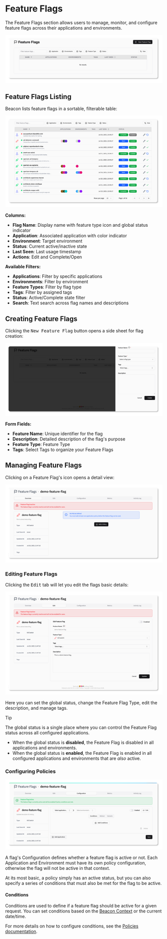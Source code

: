 <script setup>
// @ts-ignore
import { CirclePlus, Pencil } from 'lucide-vue-next';
</script>

# Feature Flags

The Feature Flags section allows users to manage, monitor, and configure feature flags across their applications and
environments.

![Feature Flags Overview](../../screenshots/feature-flags-initial.png)

## Feature Flags Listing

Beacon lists feature flags in a sortable, filterable table:

![Feature Flags Table](../../screenshots/feature-flags-list.png)

**Columns:**

- **Flag Name**: Display name with feature type icon and global status indicator
- **Application**: Associated application with color indicator
- **Environment**: Target environment
- **Status**: Current active/inactive state
- **Last Seen**: Last usage timestamp
- **Actions**: Edit and Complete/Open

**Available Filters:**

- **Applications**: Filter by specific applications
- **Environments**: Filter by environment
- **Feature Types**: Filter by flag type
- **Tags**: Filter by assigned tags
- **Status**: Active/Complete state filter
- **Search**: Text search across flag names and descriptions

## Creating Feature Flags

Clicking the <kbd><CirclePlus /> New Feature Flag</kbd> button opens a side sheet for flag creation:

![New Feature Flag Sheet](../../screenshots/feature-flags-form-create.png)

**Form Fields:**

- **Feature Name**: Unique identifier for the flag
- **Description**: Detailed description of the flag's purpose
- **Feature Type**: Feature Type
- **Tags**: Select Tags to organize your Feature Flags

## Managing Feature Flags

Clicking on a Feature Flag's <Pencil /> icon opens a detail view:

![Edit Feature Flag](../../screenshots/feature-flags-edit-overview.png)

### Editing Feature Flags

Clicking the <kbd>Edit</kbd> tab will let you edit the flags basic details:

![Feature Flag Editing](../../screenshots/feature-flags-edit-tab.png)

Here you can set the global status, change the Feature Flag Type, edit the description,
and manage tags.

> [!TIP]
> The global status is a single place where you can control the Feature Flag status across all configured applications.
>
> - When the global status is **disabled**, the Feature Flag is disabled in all applications and environments.
> - When the global status is **enabled**, the Feature Flag is enabled in all configured applications and environments
    that are _also_ active.

### Configuring Policies

![Feature Flag Configuration](../../screenshots/feature-flags-configuration-tab.png)

A flag's Configuration defines whether a feature flag is active or not. Each Application and Environment must have
its own policy configuration, otherwise the flag will not be active in that context.

At its most basic, a policy simply has an active status, but you can also specify a
series of conditions that must also be met for the flag to be active.



#### Conditions

Conditions are used to define if a feature flag should be active for a given request. You can set conditions based on
the [Beacon Context](../../core/context.md) or the current date/time.

For more details on how to configure conditions, see the [Policies documentation](../policies).
